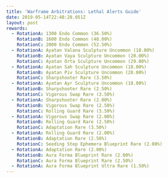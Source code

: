 ```yaml
---
title: 'Warframe Arbitrations: Lethal Alerts Guide'
date: 2019-05-14T22:48:28.051Z
layout: post
rewards:
  - RotationA: 1300 Endo Common (36.50%)
    RotationB: 1600 Endo Common (48.00%)
    RotationC: 2000 Endo Common (52.50%)
  - RotationA: Ayatan Valana Sculpture Uncommon (18.00%)
    RotationB: Ayatan Vaya Sculpture Uncommon (20.00%)
    RotationC: Ayatan Orta Sculpture Uncommon (29.00%)
  - RotationA: Ayatan Sah Sculpture Uncommon (18.00%)
    RotationB: Ayatan Piv Sculpture Uncommon (20.00%)
    RotationC: Sharpshooter Rare (3.50%)
  - RotationA: Ayatan Ayr Sculpture Uncommon (18.00%)
    RotationB: Sharpshooter Rare (2.50%)
    RotationC: Vigorous Swap Rare (3.50%)
  - RotationA: Sharpshooter Rare (2.00%)
    RotationB: Vigorous Swap Rare (2.50%)
    RotationC: Rolling Guard Rare (3.50%)
  - RotationA: Vigorous Swap Rare (2.00%)
    RotationB: Rolling Guard Rare (2.50%)
    RotationC: Adaptation Rare (3.50%)
  - RotationA: Rolling Guard Rare (2.00%)
    RotationB: Adaptation Rare (2.50%)
    RotationC: Seeding Step Ephemera Blueprint Rare (2.00%)
  - RotationA: Adaptation Rare (2.00%)
    RotationB: Aura Forma Blueprint Rare (2.00%)
    RotationC: Aura Forma Blueprint Rare (2.50%)
  - RotationA: Aura Forma Blueprint Ultra Rare (1.50%)
---
```



